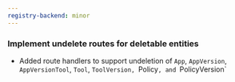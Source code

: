 ```yaml
---
registry-backend: minor
---
```


### Implement undelete routes for deletable entities

- Added route handlers to support undeletion of `App`, `AppVersion`, `AppVersionTool`, `Tool`, `ToolVersion, `Policy`, and `PolicyVersion`
